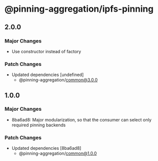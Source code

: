 # @pinning-aggregation/ipfs-pinning

## 2.0.0

### Major Changes

- Use constructor instead of factory

### Patch Changes

- Updated dependencies [undefined]
  - @pinning-aggregation/common@3.0.0

## 1.0.0

### Major Changes

- 8ba6ad8: Major modularization, so that the consumer can select only required pinning backends

### Patch Changes

- Updated dependencies [8ba6ad8]
  - @pinning-aggregation/common@1.0.0
